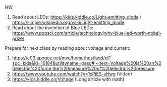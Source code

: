 HW:
1. Read about LEDs: https://kids.kiddle.co/Light-emitting_diode / https://simple.wikipedia.org/wiki/Light-emitting_diode
1. Read about the invention of Blue LEDs: https://www.popsci.com/article/technology/why-blue-led-worth-nobel-prize/

Prepare for next class by reading about voltage and current:
1. https://c03.apogee.net/mvc/home/hes/land/el?spc=kids&id=16184&utilityname=pseg#:~:text=Voltage%20is%20an%20electric%20force,the%20measure%20of%20electric%20pressure.
1. https://www.youtube.com/watch?v=1xPjES-sHwg (Video)
1. https://kids.kiddle.co/Voltage (Long article with math)
